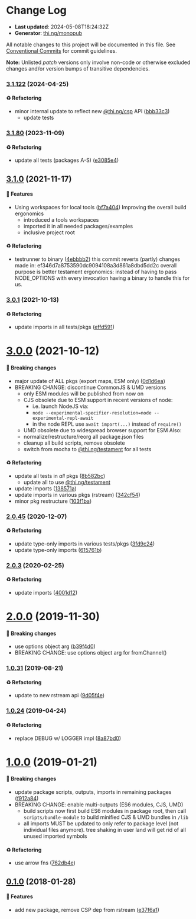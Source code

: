 # Change Log

- **Last updated**: 2024-05-08T18:24:32Z
- **Generator**: [thi.ng/monopub](https://thi.ng/monopub)

All notable changes to this project will be documented in this file.
See [Conventional Commits](https://conventionalcommits.org/) for commit guidelines.

**Note:** Unlisted _patch_ versions only involve non-code or otherwise excluded changes
and/or version bumps of transitive dependencies.

### [3.1.122](https://github.com/thi-ng/umbrella/tree/@thi.ng/rstream-csp@3.1.122) (2024-04-25)

#### ♻️ Refactoring

- minor internal update to reflect new [@thi.ng/csp](https://github.com/thi-ng/umbrella/tree/main/packages/csp) API ([bbb33c3](https://github.com/thi-ng/umbrella/commit/bbb33c3))
  - update tests

### [3.1.80](https://github.com/thi-ng/umbrella/tree/@thi.ng/rstream-csp@3.1.80) (2023-11-09)

#### ♻️ Refactoring

- update all tests (packages A-S) ([e3085e4](https://github.com/thi-ng/umbrella/commit/e3085e4))

## [3.1.0](https://github.com/thi-ng/umbrella/tree/@thi.ng/rstream-csp@3.1.0) (2021-11-17)

#### 🚀 Features

- Using workspaces for local tools ([bf7a404](https://github.com/thi-ng/umbrella/commit/bf7a404))
  Improving the overall build ergonomics
  - introduced a tools workspaces
  - imported it in all needed packages/examples
  - inclusive project root

#### ♻️ Refactoring

- testrunner to binary ([4ebbbb2](https://github.com/thi-ng/umbrella/commit/4ebbbb2))
  this commit reverts (partly) changes made in:
  ef346d7a8753590dc9094108a3d861a8dbd5dd2c
  overall purpose is better testament ergonomics:
  instead of having to pass NODE_OPTIONS with every invocation
  having a binary to handle this for us.

### [3.0.1](https://github.com/thi-ng/umbrella/tree/@thi.ng/rstream-csp@3.0.1) (2021-10-13)

#### ♻️ Refactoring

- update imports in all tests/pkgs ([effd591](https://github.com/thi-ng/umbrella/commit/effd591))

# [3.0.0](https://github.com/thi-ng/umbrella/tree/@thi.ng/rstream-csp@3.0.0) (2021-10-12)

#### 🛑 Breaking changes

- major update of ALL pkgs (export maps, ESM only) ([0d1d6ea](https://github.com/thi-ng/umbrella/commit/0d1d6ea))
- BREAKING CHANGE: discontinue CommonJS & UMD versions
  - only ESM modules will be published from now on
  - CJS obsolete due to ESM support in recent versions of node:
    - i.e. launch NodeJS via:
    - `node --experimental-specifier-resolution=node --experimental-repl-await`
    - in the node REPL use `await import(...)` instead of `require()`
  - UMD obsolete due to widespread browser support for ESM
  Also:
  - normalize/restructure/reorg all package.json files
  - cleanup all build scripts, remove obsolete
  - switch from mocha to [@thi.ng/testament](https://github.com/thi-ng/umbrella/tree/main/packages/testament) for all tests

#### ♻️ Refactoring

- update all tests in _all_ pkgs ([8b582bc](https://github.com/thi-ng/umbrella/commit/8b582bc))
  - update all to use [@thi.ng/testament](https://github.com/thi-ng/umbrella/tree/main/packages/testament)
- update imports ([138571a](https://github.com/thi-ng/umbrella/commit/138571a))
- update imports in various pkgs (rstream) ([342cf54](https://github.com/thi-ng/umbrella/commit/342cf54))
- minor pkg restructure ([103f1ba](https://github.com/thi-ng/umbrella/commit/103f1ba))

### [2.0.45](https://github.com/thi-ng/umbrella/tree/@thi.ng/rstream-csp@2.0.45) (2020-12-07)

#### ♻️ Refactoring

- update type-only imports in various tests/pkgs ([3fd9c24](https://github.com/thi-ng/umbrella/commit/3fd9c24))
- update type-only imports ([615761b](https://github.com/thi-ng/umbrella/commit/615761b))

### [2.0.3](https://github.com/thi-ng/umbrella/tree/@thi.ng/rstream-csp@2.0.3) (2020-02-25)

#### ♻️ Refactoring

- update imports ([4001d12](https://github.com/thi-ng/umbrella/commit/4001d12))

# [2.0.0](https://github.com/thi-ng/umbrella/tree/@thi.ng/rstream-csp@2.0.0) (2019-11-30)

#### 🛑 Breaking changes

- use options object arg ([b39f4d0](https://github.com/thi-ng/umbrella/commit/b39f4d0))
- BREAKING CHANGE: use options object arg for fromChannel()

### [1.0.31](https://github.com/thi-ng/umbrella/tree/@thi.ng/rstream-csp@1.0.31) (2019-08-21)

#### ♻️ Refactoring

- update to new rstream api ([9d05f4e](https://github.com/thi-ng/umbrella/commit/9d05f4e))

### [1.0.24](https://github.com/thi-ng/umbrella/tree/@thi.ng/rstream-csp@1.0.24) (2019-04-24)

#### ♻️ Refactoring

- replace DEBUG w/ LOGGER impl ([8a87bd0](https://github.com/thi-ng/umbrella/commit/8a87bd0))

# [1.0.0](https://github.com/thi-ng/umbrella/tree/@thi.ng/rstream-csp@1.0.0) (2019-01-21)

#### 🛑 Breaking changes

- update package scripts, outputs, imports in remaining packages ([f912a84](https://github.com/thi-ng/umbrella/commit/f912a84))
- BREAKING CHANGE: enable multi-outputs (ES6 modules, CJS, UMD)
  - build scripts now first build ES6 modules in package root, then call
    `scripts/bundle-module` to build minified CJS & UMD bundles in `/lib`
  - all imports MUST be updated to only refer to package level
    (not individual files anymore). tree shaking in user land will get rid of
    all unused imported symbols

#### ♻️ Refactoring

- use arrow fns ([762db4e](https://github.com/thi-ng/umbrella/commit/762db4e))

## [0.1.0](https://github.com/thi-ng/umbrella/tree/@thi.ng/rstream-csp@0.1.0) (2018-01-28)

#### 🚀 Features

- add new package, remove CSP dep from rstream ([e37f6a1](https://github.com/thi-ng/umbrella/commit/e37f6a1))
